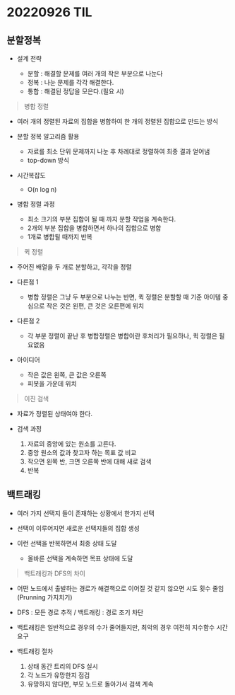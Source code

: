 # 20220926 TIL

## 분할정복

- 설계 전략

  - 분할 : 해결할 문제를 여러 개의 작은 부분으로 나눈다
  - 정복 : 나눈 문제를 각각 해결한다.
  - 통합 : 해결된 정답을 모은다.(필요 시)

> 병합 정렬

- 여러 개의 정렬된 자료의 집합을 병합하여 한 개의 정렬된 집합으로 만드는 방식

- 분할 정복 알고리즘 활용

  - 자료를 최소 단위 문제까지 나눈 후 차례대로 정렬하여 최종 결과 얻어냄
  - top-down 방식

- 시간복잡도

  - O(n log n)

- 병합 정렬 과정

  - 최소 크기의 부분 집합이 될 때 까지 분할 작업을 계속한다.
  - 2개의 부분 집합을 병합하면서 하나의 집합으로 병합
  - 1개로 병합될 때까지 반복

> 퀵 정렬

- 주어진 배열을 두 개로 분할하고, 각각을 정렬

- 다른점 1

  - 병합 정렬은 그냥 두 부분으로 나누는 반면, 퀵 정렬은 분할할 때 기준 아이템 중심으로 작은 것은 왼편, 큰 것은 오른편에 위치

- 다른점 2

  - 각 부분 정렬이 끝난 후 병합정렬은 병합이란 후처리가 필요하나, 퀵 정렬은 필요없음

- 아이디어

  - 작은 값은 왼쪽, 큰 값은 오른쪽
  - 피봇을 가운데 위치

> 이진 검색

- 자료가 정렬된 상태여야 한다.

- 검색 과정

  1. 자료의 중앙에 있는 원소를 고른다.
  2. 중앙 원소의 값과 찾고자 하는 목표 값 비교
  3. 작으면 왼쪽 반, 크면 오른쪽 반에 대해 새로 검색
  4. 반복

## 백트래킹

- 여러 가지 선택지 들이 존재하는 상황에서 한가지 선택
- 선택이 이루어지면 새로운 선택지들의 집합 생성
- 이런 선택을 반복하면서 최종 상태 도달

  - 올바른 선택을 계속하면 목표 상태에 도달

> 백트래킹과 DFS의 차이

- 어떤 노드에서 출발하는 경로가 해결책으로 이어질 것 같지 않으면 시도 횟수 줄임(Prunning 가지치기)
- DFS : 모든 경로 추적 / 백트래킹 : 경로 조기 차단
- 백트래킹은 일반적으로 경우의 수가 줄어들지만, 최악의 경우 여전히 지수함수 시간요구

- 백트래킹 절차

  1. 상태 동간 트리의 DFS 실시
  2. 각 노드가 유망한지 점검
  3. 유망하지 않다면, 부모 노드로 돌아가서 검색 계속
